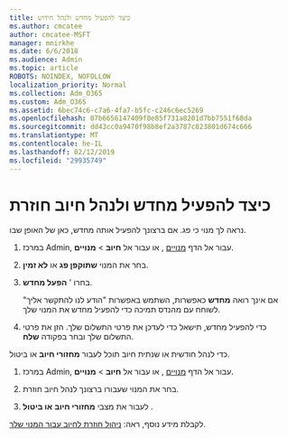 ```yaml
---
title: כיצד להפעיל מחדש ולנהל חידוש
ms.author: cmcatee
author: cmcatee-MSFT
manager: mnirkhe
ms.date: 6/6/2018
ms.audience: Admin
ms.topic: article
ROBOTS: NOINDEX, NOFOLLOW
localization_priority: Normal
ms.collection: Adm_O365
ms.custom: Adm_O365
ms.assetid: 6bec74c6-c7a6-4fa7-b5fc-c246c6ec5269
ms.openlocfilehash: 07b6656147409f0e85f731a8201d7bb7551f68da
ms.sourcegitcommit: dd43cc0a9470f98b8ef2a3787c823801d674c666
ms.translationtype: MT
ms.contentlocale: he-IL
ms.lasthandoff: 02/12/2019
ms.locfileid: "29935749"
---
```

# <a name="how-to-reactivate-and-manage-recurring-billing"></a>כיצד להפעיל מחדש ולנהל חיוב חוזרת

נראה לך מנוי כי פג. אם ברצונך להפעיל אותה מחדש, כאן של האופן שבו.
  
1. במרכז Admin, עבור אל הדף [מנויים](https://go.microsoft.com/fwlink/p/?linkid=842054) , או עבור אל **חיוב** \> **מנויים**.
    
2. בחר את המנוי **שתוקפן פג** או **לא זמין**.
    
3. בחרו ' **הפעל מחדש**.
    
    אם אינך רואה **מחדש** כאפשרות, השתמש באפשרות "הודע לנו להתקשר אליך" לשוחח עם מהנדס תמיכה כדי להפעיל מחדש את המנוי שלך. 
    
4. כדי להפעיל מחדש, תישאל כדי לעדכן את פרטי התשלום שלך. הזן את פרטי התשלום שלך ובחר בפקודה **שלח**.
    
כדי לנהל חודשית או שנתית חיוב תוכל לעבור **מחזורי חיוב** או ביטול. 
  
1. במרכז Admin, עבור אל הדף [מנויים](https://go.microsoft.com/fwlink/p/?linkid=842054) , או עבור אל **חיוב** \> **מנויים**.
    
2. בחר את המנוי שעבורו ברצונך לנהל חיוב חוזרת.
    
3. לעבור את מצבי **מחזורי חיוב** **או **ביטול**** .
    
לקבלת מידע נוסף, ראה: [ניהול חוזרת לחיוב עבור המנוי שלך](https://support.office.com/article/8d83b530-f4ca-47f6-a666-e5791cbacc7e).
  

